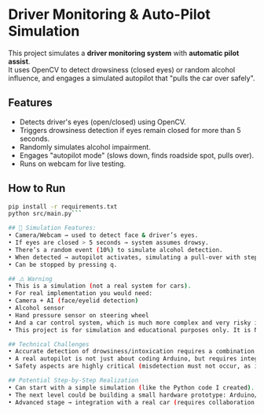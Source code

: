 # Driver Monitoring & Auto-Pilot Simulation

This project simulates a **driver monitoring system** with **automatic pilot assist**.  
It uses OpenCV to detect drowsiness (closed eyes) or random alcohol influence, and engages a simulated autopilot that "pulls the car over safely".

## Features
- Detects driver's eyes (open/closed) using OpenCV.
- Triggers drowsiness detection if eyes remain closed for more than 5 seconds.
- Randomly simulates alcohol impairment.
- Engages "autopilot mode" (slows down, finds roadside spot, pulls over).
- Runs on webcam for live testing.

## How to Run
```bash
pip install -r requirements.txt
python src/main.py```

## 🔹 Simulation Features:
• Camera/Webcam → used to detect face & driver’s eyes.
• If eyes are closed > 5 seconds → system assumes drowsy.
• There’s a random event (10%) to simulate alcohol detection.
• When detected → autopilot activates, simulating a pull-over with step-by-step printed logs.
• Can be stopped by pressing q.

## ⚠️ Warning
• This is a simulation (not a real system for cars).
• For real implementation you would need: 
• Camera + AI (face/eyelid detection)
• Alcohol sensor
• Hand pressure sensor on steering wheel
• And a car control system, which is much more complex and very risky if directly applied.
• This project is for simulation and educational purposes only. It is NOT a real self-driving or safety system. Do not use it in actual vehicles.

## Technical Challenges
• Accurate detection of drowsiness/intoxication requires a combination of camera sensors (eye-tracking), physiological sensors (heart rate, steering wheel grip), and AI.
• A real autopilot is not just about coding Arduino, but requires integration into the drive-by-wire system, GPS, LIDAR, cameras, and vehicle control systems.
• Safety aspects are highly critical (misdetection must not occur, as it can be dangerous).

## Potential Step-by-Step Realization
• Can start with a simple simulation (like the Python code I created).
• The next level could be building a small hardware prototype: Arduino/Raspberry Pi + DHT/IR/accelerometer sensor + relay/servo motor module.
• Advanced stage → integration with a real car (requires collaboration with automotive engineers).

